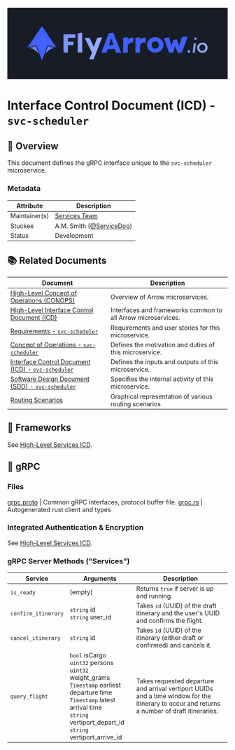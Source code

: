 ![Arrow Banner](https://github.com/Arrow-air/tf-github/raw/main/src/templates/doc-banner-services.png)

# Interface Control Document (ICD) - `svc-scheduler`

## :telescope: Overview

This document defines the gRPC interface unique to the `svc-scheduler` microservice.

### Metadata

| Attribute     | Description                                                       |
| ------------- |-------------------------------------------------------------------|
| Maintainer(s) | [Services Team](https://github.com/orgs/Arrow-air/teams/services) |
| Stuckee       | A.M. Smith ([@ServiceDog](https://github.com/servicedog))         |
| Status        | Development                                                       |

## :books: Related Documents

Document | Description
--- | ---
[High-Level Concept of Operations (CONOPS)](https://github.com/Arrow-air/se-services/blob/develop/docs/conops.md) | Overview of Arrow microservices.
[High-Level Interface Control Document (ICD)](https://github.com/Arrow-air/se-services/blob/develop/docs/icd.md)  | Interfaces and frameworks common to all Arrow microservices.
[Requirements - `svc-scheduler`](https://nocodb.arrowair.com/dashboard/#/nc/view/bdffd78a-75bf-40b0-a45d-948cbee2241c) | Requirements and user stories for this microservice.
[Concept of Operations - `svc-scheduler`](./conops.md) | Defines the motivation and duties of this microservice.
[Interface Control Document (ICD) - `svc-scheduler`](./icd.md) | Defines the inputs and outputs of this microservice.
[Software Design Document (SDD) - `svc-scheduler`](./sdd.md) | Specifies the internal activity of this microservice.
[Routing Scenarios](https://docs.google.com/presentation/d/1Nt91KVIczhxngurfyeIJtG8J0m_38jGU1Cnqm1_BfPc/edit#slide=id.g1454d6dfbcf_0_731) | Graphical representation of various routing scenarios

## :hammer: Frameworks

See [High-Level Services ICD](https://github.com/Arrow-air/se-services/blob/develop/docs/icd.md).

## :speech_balloon: gRPC

### Files

[grpc.proto](../proto/grpc.proto) | Common gRPC interfaces, protocol buffer file.
[grpc.rs](../client-grpc/src/grpc.rs) | Autogenerated rust client and types

### Integrated Authentication & Encryption

See [High-Level Services ICD](https://github.com/Arrow-air/se-services/blob/develop/docs/icd.md).

### gRPC Server Methods ("Services")

| Service | Arguments | Description |
| --- | --- | --- |
| `is_ready` | (empty) | Returns `true` if server is up and running. |
| `confirm_itinerary` | `string` id<br>`string` user_id | Takes `id` (UUID) of the draft itinerary and the user's UUID and confirms the flight. |
| `cancel_itinerary`  | `string` id | Takes `id` (UUID) of the itinerary (either draft or confirmed) and cancels it. |
| `query_flight` | `bool` isCargo<br/>`uint32` persons<br/>`uint32` weight_grams<br/>`Timestamp` earliest departure time<br/>`Timestamp` latest arrival time<br/>`string` vertiport_depart_id<br/>`string` vertiport_arrive_id<br/> | Takes requested departure and arrival vertiport UUIDs and a time window for the itinerary to occur and returns a number of draft itineraries. |
